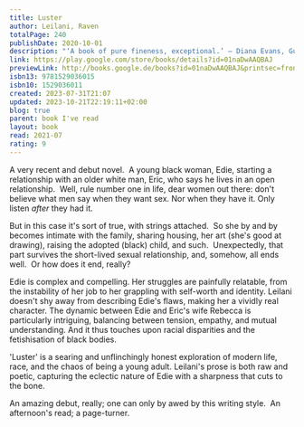 ```yaml
---  
title: Luster  
author: Leilani, Raven  
totalPage: 240  
publishDate: 2020-10-01  
description: "‘A book of pure fineness, exceptional.’ – Diana Evans, Guardian 'A taut, sharp, funny book about being young now. It's brutal—and brilliant.' - Zadie Smith Winner of the Dylan Thomas Prize Shortlisted for the British Book Awards Fiction Debut of the Year Longlisted for the Women's Prize For Fiction Edie is just trying to survive. She’s messing up in her dead-end admin job in her all-white office, is sleeping with all the wrong men, and has failed at the only thing that meant anything to her, painting. No one seems to care that she doesn’t really know what she’s doing with her life beyond looking for her next hook-up. And then she meets Eric, a white middle-aged archivist with a suburban family, including a wife who has sort-of-agreed to an open marriage and an adopted black daughter who doesn’t have a single person in her life who can show her how to do her hair. As if navigating the constantly shifting landscape of sexual and racial politics as a young black woman wasn’t already hard enough, with nowhere else left to go, Edie finds herself falling head-first into Eric’s home and family. Razor-sharp, provocatively page-turning and surprisingly tender, Luster by Raven Leilani is a painfully funny debut about what it means to be young now. A BEST BOOK OF THE YEAR: Guardian, New York Times, New Yorker, Boston Globe, Literary Hub, Vanity Fair, Los Angeles Times, Glamour, Time, Good Housekeeping, InStyle, NPR, O Magazine, Buzzfeed, Electric Literature, Town & Country, Wired, New Statesman, Vox, Shelf Awareness, i-D, BookPage and more. One of Barack Obama’s Favourite Books of 2020"  
link: https://play.google.com/store/books/details?id=01naDwAAQBAJ  
previewLink: http://books.google.de/books?id=01naDwAAQBAJ&printsec=frontcover&dq=Raven+Leilani,+Luster&hl=&as_pt=BOOKS&cd=4&source=gbs_api  
isbn13: 9781529036015  
isbn10: 1529036011  
created: 2023-07-31T21:07  
updated: 2023-10-21T22:19:11+02:00  
blog: true  
parent: book I've read  
layout: book  
read: 2021-07  
rating: 9  
---  
```

  
A very recent and debut novel.  A young black woman, Edie, starting a relationship with an older white man, Eric, who says he lives in an open relationship.  Well, rule number one in life, dear women out there: don't believe what men say when they want sex.  Nor when they have it.  Only listen _after_ they had it.  
  
But in this case it's sort of true, with strings attached.  So she by and by becomes intimate with the family, sharing housing, her art (she's good at drawing), raising the adopted (black) child, and such.  Unexpectedly, that part survives the short-lived sexual relationship, and, somehow, all ends well.  Or how does it end, really?    
  
Edie is complex and compelling. Her struggles are painfully relatable, from the instability of her job to her grappling with self-worth and identity. Leilani doesn't shy away from describing Edie's flaws, making her a vividly real character. The dynamic between Edie and Eric's wife Rebecca is particularly intriguing, balancing between tension, empathy, and mutual understanding. And it thus touches upon racial disparities and the fetishisation of black bodies.  
  
'Luster' is a searing and unflinchingly honest exploration of modern life, race, and the chaos of being a young adult. Leilani's prose is both raw and poetic, capturing the eclectic nature of Edie with a sharpness that cuts to the bone.  
  
An amazing debut, really; one can only by awed by this writing style.  An afternoon's read; a page-turner.